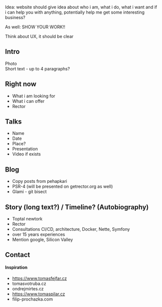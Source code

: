 Idea: website should give idea about who i am, what i do, what i want and if i can help you with anything, potentially help me get some interesting business?

As well: SHOW YOUR WORK!!

Think about UX, it should be clear

## Intro
Photo  
Short text - up to 4 paragraphs?
 
## Right now
- What i am looking for
- What i can offer
- Rector

## Talks
- Name
- Date
- Place?
- Presentation
- Video if exists 

## Blog
- Copy posts from pehapkari
- PSR-4 (will be presented on getrector.org as well)
- Glami - git bisect

## Story (long text?) / Timeline? (Autobiography)
- Toptal newtork
- Rector
- Consultations CI/CD, architecture, Docker, Nette, Symfony
- over 15 years experiences
- Mention google, Silicon Valley

## Contact

#### Inspiration
- https://www.tomasfejfar.cz
- tomasvotruba.cz
- ondrejmirtes.cz
- https://www.tomaspilar.cz
- filip-prochazka.com